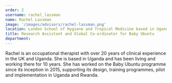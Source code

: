 ```yaml
---
order: 2
username: rachel_lassman
name: Rachel Lassman
image: '/images/advisors/rachel-lassman.png'
location: London School of Hygiene and Tropical Medicine based in Uganda
title: Research Assistant and Global Co-ordinator for Baby Ubuntu
department: 
---
```


Rachel is an occupational therapist with over 20 years of clinical experience in the UK and Uganda. She is based in Uganda and has been living and working there for 10 years. She has worked on the Baby Ubuntu programme since its inception in 2015, supporting its design, training programmes, pilot and implementation in Uganda and Rwanda.